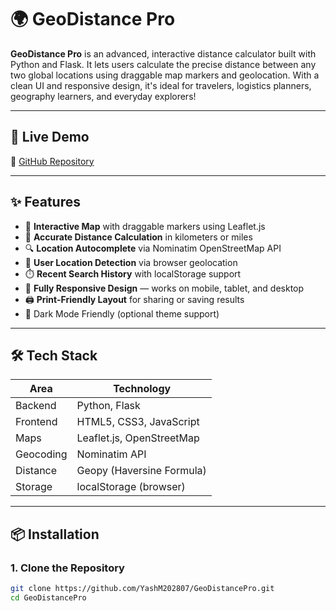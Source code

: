 # 🌍 GeoDistance Pro

**GeoDistance Pro** is an advanced, interactive distance calculator built with Python and Flask. It lets users calculate the precise distance between any two global locations using draggable map markers and geolocation. With a clean UI and responsive design, it's ideal for travelers, logistics planners, geography learners, and everyday explorers!

---

## 🚀 Live Demo


🔗 [GitHub Repository](https://github.com/YashM202807/GeoDistancePro)

---

## ✨ Features

- 📍 **Interactive Map** with draggable markers using Leaflet.js
- 📏 **Accurate Distance Calculation** in kilometers or miles
- 🔍 **Location Autocomplete** via Nominatim OpenStreetMap API
- 🧭 **User Location Detection** via browser geolocation
- ⏱️ **Recent Search History** with localStorage support
- 📱 **Fully Responsive Design** — works on mobile, tablet, and desktop
- 🖨️ **Print-Friendly Layout** for sharing or saving results
- 🌙 Dark Mode Friendly (optional theme support)

---

## 🛠️ Tech Stack

| Area        | Technology             |
|-------------|------------------------|
| Backend     | Python, Flask          |
| Frontend    | HTML5, CSS3, JavaScript|
| Maps        | Leaflet.js, OpenStreetMap |
| Geocoding   | Nominatim API          |
| Distance    | Geopy (Haversine Formula) |
| Storage     | localStorage (browser) |

---

## 📦 Installation

### 1. Clone the Repository

```bash
git clone https://github.com/YashM202807/GeoDistancePro.git
cd GeoDistancePro
